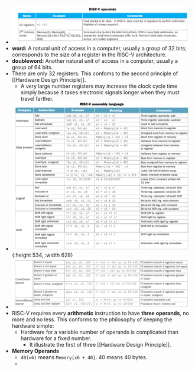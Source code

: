 - ![image.png](../assets/image_1655958197771_0.png)
- **word:** A natural unit of access in a computer, usually a group of 32 bits; corresponds to the size of a register in the RISC-V architecture.
- **doubleword:**  Another natural unit of access in a computer, usually a group of 64 bits.
- There are only 32 registers. This confoms to the second principle of [[Hardware Design Principle]].
	- A very large number registers may increase the clock cycle time simply because it takes electronic signals longer when they must travel farther.
- ![image.png](../assets/image_1655866719146_0.png){:height 534, :width 628}
- ![image.png](../assets/image_1655866742942_0.png)
- RISC-V requires every **arithmetic** instruction to have **three operands**, no more and no less. This conforms to the philosophy of keeping the hardware simple:
	- Hardware for a variable number of operands is complicated than hardware for a fixed number.
		- It illustrate the first of three [[Hardware Design Principle]].
- **Memory Operands**
	- `40(x6)` means `Memory[x6 + 40]`. 40 means 40 bytes.
	-